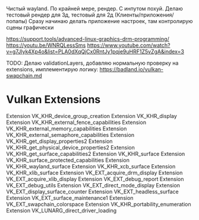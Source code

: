 Чистый wayland. По крайней мере, рендер.
С инпутом похуй.
Делаю тестовый рендер для 3д, тестовый для 2д (Клиенты/приложения/попапы)
Сразу начинаю делать приложение настроек, там контролирую сцены графически

https://support.tools/advanced-linux-graphics-drm-programming/
https://youtu.be/WNRQLessSms
https://www.youtube.com/watch?v=g7Jlyk4Xp4o&list=PLA0dXqQjCx0RntJy1pqje9uHRF1Z5vZgA&index=3

TODO:
Делаю validationLayers, добавляю нормальную проверку на extensions,
имплементирую логику:
https://badland.io/vulkan-swapchain.md

# Vulkan Extensions
Extension VK_KHR_device_group_creation
Extension VK_KHR_display
Extension VK_KHR_external_fence_capabilities
Extension VK_KHR_external_memory_capabilities
Extension VK_KHR_external_semaphore_capabilities
Extension VK_KHR_get_display_properties2
Extension VK_KHR_get_physical_device_properties2
Extension VK_KHR_get_surface_capabilities2
Extension VK_KHR_surface
Extension VK_KHR_surface_protected_capabilities
Extension VK_KHR_wayland_surface
Extension VK_KHR_xcb_surface
Extension VK_KHR_xlib_surface
Extension VK_EXT_acquire_drm_display
Extension VK_EXT_acquire_xlib_display
Extension VK_EXT_debug_report
Extension VK_EXT_debug_utils
Extension VK_EXT_direct_mode_display
Extension VK_EXT_display_surface_counter
Extension VK_EXT_headless_surface
Extension VK_EXT_surface_maintenance1
Extension VK_EXT_swapchain_colorspace
Extension VK_KHR_portability_enumeration
Extension VK_LUNARG_direct_driver_loading